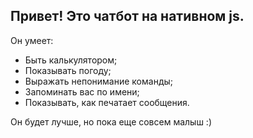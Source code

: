 ## Привет! Это чатбот на нативном js.

Он умеет:
- Быть калькулятором;
- Показывать погоду;
- Выражать непонимание команды;
- Запоминать вас по имени;
- Показывать, как печатает сообщения.

Он будет лучше, но пока еще совсем малыш :)
